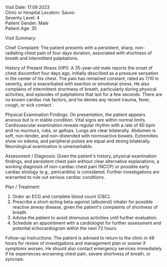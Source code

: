 Visit Date: 17.09.2023  
Clinic or Hospital Location: Sauvo  
Severity Level: 4  
Patient Gender: Male  
Patient Age: 35

Visit Summary:

Chief Complaint: The patient presents with a persistent, sharp, non-radiating chest pain of four days duration, associated with shortness of breath and intermittent palpitations.

History of Present Illness (HPI): A 35-year-old male reports the onset of chest discomfort four days ago, initially described as a pressure sensation in the center of his chest. The pain has remained constant, rated as 7/10 in severity, and is exacerbated with exertion or emotional stress. He also complains of intermittent shortness of breath, particularly during physical activities, and episodes of palpitations that last for a few seconds. There are no known cardiac risk factors, and he denies any recent trauma, fever, cough, or sick contact.

Physical Examination Findings: On presentation, the patient appears anxious but is in stable condition. Vital signs are within normal limits. Cardiovascular examination reveals regular rhythm with a rate of 80 bpm and no murmurs, rubs, or gallops. Lungs are clear bilaterally. Abdomen is soft, non-tender, and non-distended with normoactive bowels. Extremities show no edema, and peripheral pulses are equal and strong bilaterally. Neurological examination is unremarkable.

Assessment / Diagnosis: Given the patient's history, physical examination findings, and persistent chest pain without clear alternative explanations, a working diagnosis of non-cardiac chest pain (NCCP) or possible early cardiac etiology (e.g., pericarditis) is considered. Further investigations are warranted to rule out serious cardiac conditions.

Plan / Treatment:
1. Order an ECG and complete blood count (CBC).
2. Prescribe a short-acting beta-agonist (albuterol) inhaler for possible reactive airway disease, given the patient's complaints of shortness of breath.
3. Advise the patient to avoid strenuous activities until further evaluation.
4. Schedule an appointment with a cardiologist for further assessment and potential echocardiogram within the next 72 hours.

Follow-up Instructions: The patient is advised to return to the clinic in 48 hours for review of investigations and management plan or sooner if symptoms worsen. He should also contact emergency services immediately if he experiences worsening chest pain, severe shortness of breath, or syncope.